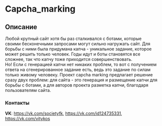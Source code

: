 # Capcha_marking  


## Описание
Любой крупный сайт хотя бы раз сталкивался с ботами, которые своими бесконечными запросами могут сильно нагружать сайт. Для борьбы с ними была придумана капча - уникальное задание, которое может решить только человек. Годы идут и боты становятся все сложнее, так что капчу тоже приходится совершенствовать. \
Но! Если с генерацией капчи нет никаких проблем, то вот с получением ответа на сгенерированное задание есть, ведь это задание по силам только живому человеку.
Проект capcha marking предлагает решение сразу двух проблем: для сайта - это генерация и размещение капчи для борьбы с ботами, а для авторов проекта разметка капчи, благодаря пользователям сайта.


### Контакты


  **VK**: https://vk.com/societyfk, https://vk.com/id124735331, https://vk.com/vitykos
  
